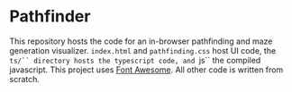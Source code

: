 # Pathfinder
This repository hosts the code for an in-browser pathfinding and maze generation visualizer.
```index.html``` and ```pathfinding.css``` host UI code, the ```ts/`` directory hosts the typescript code, and ```js`` the compiled javascript.
This project uses [Font Awesome](https://fontawesome.com/).
All other code is written from scratch.
